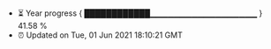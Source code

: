 - ⏳ Year progress { ████████████▁▁▁▁▁▁▁▁▁▁▁▁▁▁▁▁▁▁ } 41.58 %
- ⏰ Updated on Tue, 01 Jun 2021 18:10:21 GMT


